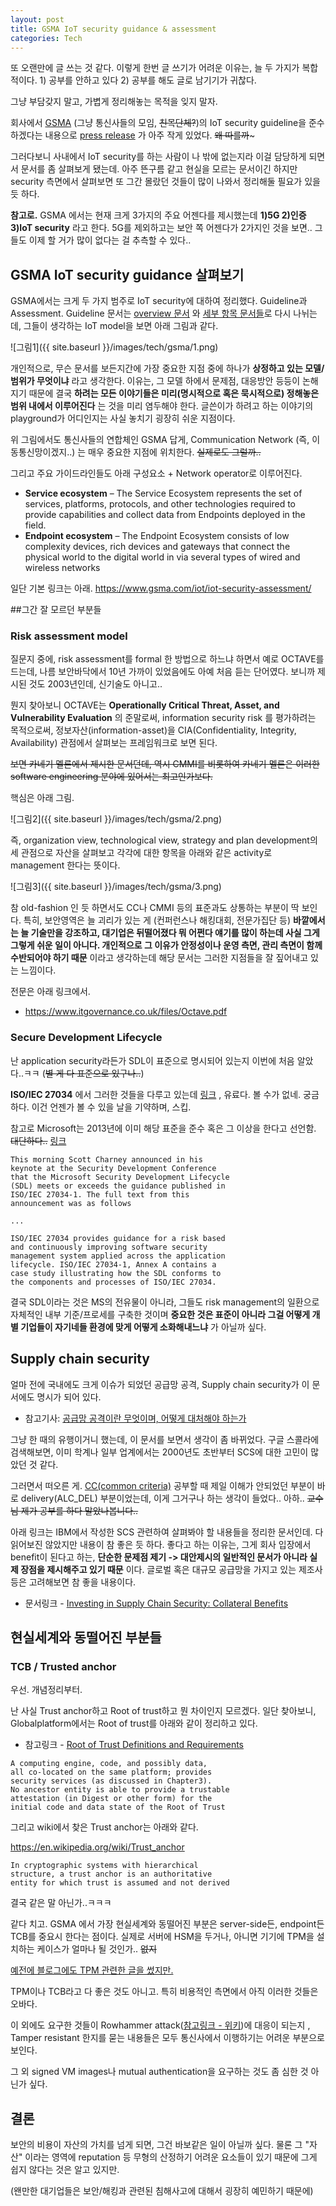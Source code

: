 ```yaml
---
layout: post
title: GSMA IoT security guidance & assessment
categories: Tech
---
```


또 오랜만에 글 쓰는 것 같다. 이렇게 한번 글 쓰기가 어려운 이유는, 늘 두 가지가 복합적이다. 1) 공부를 안하고 있다 2) 공부를 해도 글로 남기기가 귀찮다.

그냥 부담갖지 말고, 가볍게 정리해놓는 목적을 잊지 말자.

회사에서 [GSMA](https://en.wikipedia.org/wiki/GSMA) (그냥 통신사들의 모임, ~~친목단체?~~)의 IoT security guideline을 준수하겠다는 내용으로 [press release](https://www.sktelecom.com/en/press/press_detail.do?idx=1279) 가 아주 작게 있었다. ~~왜 따를까~~~

그러다보니 사내에서 IoT security를 하는 사람이 나 밖에 없는지라 이걸 담당하게 되면서 문서를 좀 살펴보게 됐는데. 아주 뜬구름 같고 현실을 모르는 문서이긴 하지만 security 측면에서 살펴보면 또 그간 몰랐던 것들이 많이 나와서 정리해둘 필요가 있을 듯 하다.

**참고로.**
GSMA 에서는 현재 크게 3가지의 주요 어젠다를 제시했는데 **1)5G 2)인증 3)IoT security** 라고 한다. 5G를 제외하고는 보안 쪽 어젠다가 2가지인 것을 보면.. 그들도 이제 할 거가 많이 없다는 걸 추측할 수 있다..

## GSMA IoT security guidance 살펴보기

GSMA에서는 크게 두 가지 범주로 IoT security에 대하여 정리했다. Guideline과 Assessment. Guideline 문서는 [overview 문서](https://www.gsma.com/iot/iot-security-guidelines-overview-document/) 와 [세부 항목 문서들](https://www.gsma.com/iot/iot-security/iot-security-guidelines/)로 다시 나뉘는데, 그들이 생각하는 IoT model을 보면 아래 그림과 같다.

![그림1]({{ site.baseurl }}/images/tech/gsma/1.png)

개인적으로, 무슨 문서를 보든지간에 가장 중요한 지점 중에 하나가 **상정하고 있는 모델/범위가 무엇이냐** 라고 생각한다. 이유는, 그 모델 하에서 문제점, 대응방안 등등이 논해지기 때문에 결국 **하려는 모든 이야기들은 미리(명시적으로 혹은 묵시적으로) 정해놓은 범위 내에서 이루어진다** 는 것을 미리 염두해야 한다. 글쓴이가 하려고 하는 이야기의 playground가 어디인지는 사실 놓치기 굉장히 쉬운 지점이다.

위 그림에서도 통신사들의 연합체인 GSMA 답게, Communication Network (즉, 이동통신망이겠지..) 는 매우 중요한 지점에 위치한다. ~~실제로도 그럴까..~~

그리고 주요 가이드라인들도 아래 구성요소 + Network operator로 이루어진다.

 * **Service ecosystem** – The Service Ecosystem represents the set of services, platforms, protocols, and other technologies required to provide capabilities and collect data from Endpoints deployed in the field.
 * **Endpoint ecosystem** – The Endpoint Ecosystem consists of low complexity devices, rich devices and gateways that connect the physical world to the digital world in via several types of wired and wireless networks


 일단 기본 링크는 아래.
 https://www.gsma.com/iot/iot-security-assessment/


##그간 잘 모르던 부분들

### Risk assessment model

 질문지 중에, risk assessment를 formal 한 방법으로 하느냐 하면서 예로 OCTAVE를 드는데, 나름 보안바닥에서 10년 가까이 있었음에도 아예 처음 듣는 단어였다. 보니까 제시된 것도 2003년인데, 신기술도 아니고..

뭔지 찾아보니 OCTAVE는 **Operationally Critical Threat, Asset, and Vulnerability Evaluation** 의 준말로써, information security risk 를 평가하려는 목적으로써, 정보자산(information-asset)을  CIA(Confidentiality, Integrity, Availability) 관점에서 살펴보는 프레임워크로 보면 된다.

~~보면 카네기 멜론에서 제시한 문서던데, 역시 CMMI를 비롯하여 카네기 멜론은 이러한 software engineering 분야에 있어서는 최고인가보다.~~

핵심은 아래 그림.

![그림2]({{ site.baseurl }}/images/tech/gsma/2.png)

즉, organization view, technological view, strategy and plan development의 세 관점으로 자산을 살펴보고 각각에 대한 항목을 아래와 같은 activity로 management 한다는 뜻이다.

 ![그림3]({{ site.baseurl }}/images/tech/gsma/3.png)

참 old-fashion 인 듯 하면서도 CC나 CMMI 등의 표준과도 상통하는 부분이 딱 보인다. 특히, 보안영역은 늘 괴리가 있는 게 (컨퍼런스나 해킹대회, 전문가집단 등) **바깥에서는 늘 기술만을 강조하고, 대기업은 뒤떨어졌다 뭐 어쩐다 얘기를 많이 하는데 사실 그게 그렇게 쉬운 일이 아니다. 개인적으로 그 이유가 안정성이나 운영 측면, 관리 측면이 함께 수반되어야 하기 때문** 이라고 생각하는데 해당 문서는 그러한 지점들을 잘 짚어내고 있는 느낌이다.    

전문은 아래 링크에서.
 * https://www.itgovernance.co.uk/files/Octave.pdf


### Secure Development Lifecycle

난 application security라든가 SDL이 표준으로 명시되어 있는지 이번에 처음 알았다..ㅋㅋ (~~별 게 다 표준으로 있구나..~~)

**ISO/IEC 27034** 에서 그러한 것들을 다루고 있는데 [링크](http://www.iso27001security.com/html/27034.html) , 유료다. 볼 수가 없네. 궁금하다. 이건 언젠가 볼 수 있을 날을 기약하며, 스킵.

참고로 Microsoft는 2013년에 이미 해당 표준을 준수 혹은 그 이상을 한다고 선언함. ~~대단하다..~~ [링크](
https://cloudblogs.microsoft.com/microsoftsecure/2013/05/14/microsoft-sdl-conforms-to-isoiec-27034-12011/
)

```
This morning Scott Charney announced in his
keynote at the Security Development Conference
that the Microsoft Security Development Lifecycle
(SDL) meets or exceeds the guidance published in
ISO/IEC 27034-1. The full text from this
announcement was as follows

...

ISO/IEC 27034 provides guidance for a risk based
and continuously improving software security
management system applied across the application
lifecycle. ISO/IEC 27034-1, Annex A contains a
case study illustrating how the SDL conforms to
the components and processes of ISO/IEC 27034.
```

결국 SDL이라는 것은 MS의 전유물이 아니라, 그들도 risk management의 일환으로 자체적인 내부 기준/프로세를 구축한 것이며 **중요한 것은 표준이 아니라 그걸 어떻게 개별 기업들이 자기네들 환경에 맞게 어떻게 소화해내느냐** 가 아닐까 싶다.  

## Supply chain security

얼마 전에 국내에도 크게 이슈가 되었던 공급망 공격, Supply chain security가 이 문서에도 명시가 되어 있다.

* 참고기사: [공급망 공격이란 무엇이며, 어떻게 대처해야 하는가](https://www.boannews.com/media/view.asp?idx=66253)

그냥 한 때의 유행이거니 했는데, 이 문서를 보면서 생각이 좀 바뀌었다. 구글 스콜라에 검색해보면, 이미 학계나 일부 업계에서는 2000년도 초반부터 SCS에 대한 고민이 많았던 것 같다.

그러면서 떠오른 게. [CC(common criteria)](https://www.commoncriteriaportal.org/files/ccfiles/CCPART3V3.1R4.pdf) 공부할 때 제일 이해가 안되었던 부분이 바로 delivery(ALC_DEL) 부분이었는데, 이게 그거구나 하는 생각이 들었다.. 아하.. ~~교수님 제가 공부를 하다 말았나봅니다..~~

아래 링크는 IBM에서 작성한 SCS 관련하여 살펴봐야 할 내용들을 정리한 문서인데. 다 읽어보진 않았지만 내용이 참 좋은 듯 하다. 좋다고 하는 이유는, 그게 회사 입장에서 benefit이 된다고 하는, **단순한 문제점 제기 -> 대안제시의 일반적인 문서가 아니라 실제 장점을 제시해주고 있기 때문** 이다. 글로벌 혹은 대규모 공급망을 가지고 있는 제조사 등은 고려해보면 참 좋을 내용이다.

* 문서링크 - [Investing in Supply Chain Security:
Collateral Benefits](http://www.husdal.com/wp-content/uploads/2009/02/investing-in-supply-chain-security.pdf)

## 현실세계와 동떨어진 부분들

### TCB / Trusted anchor

우선. 개념정리부터.

난 사실 Trust anchor하고 Root of trust하고 뭔 차이인지 모르겠다. 일단 찾아보니, Globalplatform에서는 Root of trust를 아래와 같이 정리하고 있다.

* 참고링크 - [Root of Trust Definitions and Requirements](https://globalplatform.org/wp-content/uploads/2018/05/GP_RoT_Definitions_and_Requirements_v1.0.1_PublicRelease_CC.pdf)

```
A computing engine, code, and possibly data,
all co-located on the same platform; provides
security services (as discussed in Chapter3).
No ancestor entity is able to provide a trustable
attestation (in Digest or other form) for the
initial code and data state of the Root of Trust
```

그리고 wiki에서 찾은 Trust anchor는 아래와 같다.

https://en.wikipedia.org/wiki/Trust_anchor
```
In cryptographic systems with hierarchical
structure, a trust anchor is an authoritative
entity for which trust is assumed and not derived
```

결국 같은 말 아닌가..ㅋㅋㅋ

같다 치고. GSMA 에서 가장 현실세계와 동떨어진 부분은 server-side든, endpoint든 TCB를 중요시 한다는 점이다. 실제로 서버에 HSM을 두거나, 아니면 기기에 TPM을 설치하는 케이스가 얼마나 될 것인가.. ~~없지~~

[예전에 블로그에도 TPM 관련한 글을 썼지만.](https://sungkyucho.github.io/sungkyu/tech/tpm-raspberrypi/)

TPM이나 TCB라고 다 좋은 것도 아니고. 특히 비용적인 측면에서 아직 이러한 것들은 오바다.

이 외에도 요구한 것들이 Rowhammer attack([참고링크 - 위키](https://en.wikipedia.org/wiki/Row_hammer))에 대응이 되는지 , Tamper resistant 한지를 묻는 내용들은 모두 통신사에서 이행하기는 어려운 부분으로 보인다.

그 외 signed VM images나 mutual authentication을 요구하는 것도 좀 심한 것 아닌가 싶다.

## 결론

보안의 비용이 자산의 가치를 넘게 되면, 그건 바보같은 일이 아닐까 싶다. 물론 그 "자산" 이라는 영역에 reputation 등 무형의 산정하기 어려운 요소들이 있기 때문에 그게 쉽지 않다는 것은 알고 있지만.

(왠만한 대기업들은 보안/해킹과 관련된 침해사고에 대해서 굉장히 예민하기 때문에)
